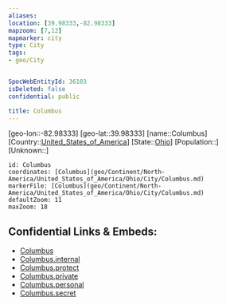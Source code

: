 ```yaml
---
aliases: 
location: [39.98333,-82.98333]
mapzoom: [7,12] 
mapmarker: city 
type: City
tags:
- geo/City


SpocWebEntityId: 36103
isDeleted: false
confidential: public

title: Columbus
---
```

[geo-lon::-82.98333]
[geo-lat::39.98333]
[name::Columbus]
[Country::[United_States_of_America](geo/Continent/North-America/United_States_of_America.md)]
[State::[Ohio](geo/Continent/North-America/United_States_of_America/Ohio.md)]
[Population::]
[Unknown::]


```leaflet
id: Columbus
coordinates: [Columbus](geo/Continent/North-America/United_States_of_America/Ohio/City/Columbus.md)
markerFile: [Columbus](geo/Continent/North-America/United_States_of_America/Ohio/City/Columbus.md)
defaultZoom: 11 
maxZoom: 18
```


## Confidential Links & Embeds: 
- [Columbus](../../../../../../../_public/geo/Continent/North-America/United_States_of_America/Ohio/City/Columbus.md) 
- [Columbus.internal](../../../../../../../_internal/geo/Continent/North-America/United_States_of_America/Ohio/City/Columbus.internal.md) 
- [Columbus.protect](../../../../../../../_protect/geo/Continent/North-America/United_States_of_America/Ohio/City/Columbus.protect.md) 
- [Columbus.private](../../../../../../../_private/geo/Continent/North-America/United_States_of_America/Ohio/City/Columbus.private.md) 
- [Columbus.personal](../../../../../../../_personal/geo/Continent/North-America/United_States_of_America/Ohio/City/Columbus.personal.md) 
- [Columbus.secret](../../../../../../../_secret/geo/Continent/North-America/United_States_of_America/Ohio/City/Columbus.secret.md) 
